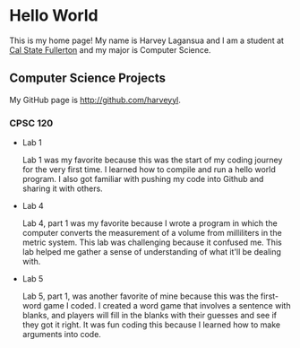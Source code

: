 # Hello World

This is my home page! My name is Harvey Lagansua and I am a student at [Cal State Fullerton](http://www.fullerton.edu/) and my major is Computer Science.

## Computer Science Projects

My GitHub page is http://github.com/harveyyl.

### CPSC 120

* Lab 1

    Lab 1 was my favorite because this was the start of my coding journey for the very first time. I learned how to compile and run a hello world program. I also got familiar with pushing my code into Github and sharing it with others. 

* Lab 4

    Lab 4, part 1 was my favorite because I wrote a program in which the computer converts the measurement of a volume from milliliters in the metric system. This lab was challenging because it confused me. This lab helped me gather a sense of understanding of what it'll be dealing with.

* Lab 5

    Lab 5, part 1, was another favorite of mine because this was the first-word game I coded. I created a word game that involves a sentence with blanks, and players will fill in the blanks with their guesses and see if they got it right. It was fun coding this because I learned how to make arguments into code. 